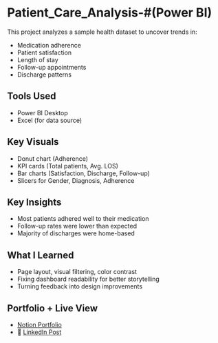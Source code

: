 # Patient_Care_Analysis-#(Power BI)
 

This project analyzes a sample health dataset to uncover trends in:
- Medication adherence
- Patient satisfaction
- Length of stay
- Follow-up appointments
- Discharge patterns

##  Tools Used
- Power BI Desktop
- Excel (for data source)

##  Key Visuals
- Donut chart (Adherence)
- KPI cards (Total patients, Avg. LOS)
- Bar charts (Satisfaction, Discharge, Follow-up)
- Slicers for Gender, Diagnosis, Adherence

## Key Insights
- Most patients adhered well to their medication
- Follow-up rates were lower than expected
- Majority of discharges were home-based

##  What I Learned
- Page layout, visual filtering, color contrast
- Fixing dashboard readability for better storytelling
- Turning feedback into design improvements

## Portfolio + Live View
-  [Notion Portfolio](https://www.notion.so/Taofeekat-Balogun-Public-Health-Data-Analyst-210c16e80df680ff911efe8b00c16a24?source=copy_link)
- 🔗 [LinkedIn Post](https://www.linkedin.com/in/taofeekat-balogun-2a1a12342?utm_source=share&utm_campaign=share_via&utm_content=profile&utm_medium=android_app)
  
